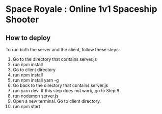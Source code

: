 # Space Royale : Online 1v1 Spaceship Shooter

## How to deploy

To run both the server and the client, follow these steps:

1. Go to the directory that contains server.js
2. run npm install
3. Go to client directory
4. run npm install
5. run npm install yarn -g
6. Go back to the directory that contains server.js
7. run yarn dev. If this step does not work, go to  Step 8
8. run nodemon server.js
9. Open a new terminal. Go to client directory.
10. run npm start


                      
